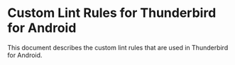# Custom Lint Rules for Thunderbird for Android

This document describes the custom lint rules that are used in Thunderbird for Android.

